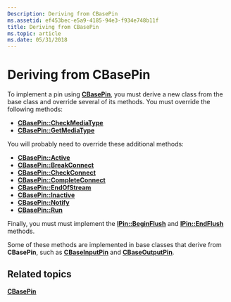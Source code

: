 ```yaml
---
Description: Deriving from CBasePin
ms.assetid: ef453bec-e5a9-4185-94e3-f934e748b11f
title: Deriving from CBasePin
ms.topic: article
ms.date: 05/31/2018
---
```


# Deriving from CBasePin

To implement a pin using [**CBasePin**](cbasepin.md), you must derive a new class from the base class and override several of its methods. You must override the following methods:

-   [**CBasePin::CheckMediaType**](cbasepin-checkmediatype.md)
-   [**CBasePin::GetMediaType**](cbasepin-getmediatype.md)

You will probably need to override these additional methods:

-   [**CBasePin::Active**](cbasepin-active.md)
-   [**CBasePin::BreakConnect**](cbasepin-breakconnect.md)
-   [**CBasePin::CheckConnect**](cbasepin-checkconnect.md)
-   [**CBasePin::CompleteConnect**](cbasepin-completeconnect.md)
-   [**CBasePin::EndOfStream**](cbasepin-endofstream.md)
-   [**CBasePin::Inactive**](cbasepin-inactive.md)
-   [**CBasePin::Notify**](cbasepin-notify.md)
-   [**CBasePin::Run**](cbasepin-run.md)

Finally, you must must implement the [**IPin::BeginFlush**](/windows/desktop/api/Strmif/nf-strmif-ipin-beginflush) and [**IPin::EndFlush**](/windows/desktop/api/Strmif/nf-strmif-ipin-endflush) methods.

Some of these methods are implemented in base classes that derive from **CBasePin**, such as [**CBaseInputPin**](cbaseinputpin.md) and [**CBaseOutputPin**](cbaseoutputpin.md).

## Related topics

<dl> <dt>

[**CBasePin**](cbasepin.md)
</dt> </dl>

 

 



